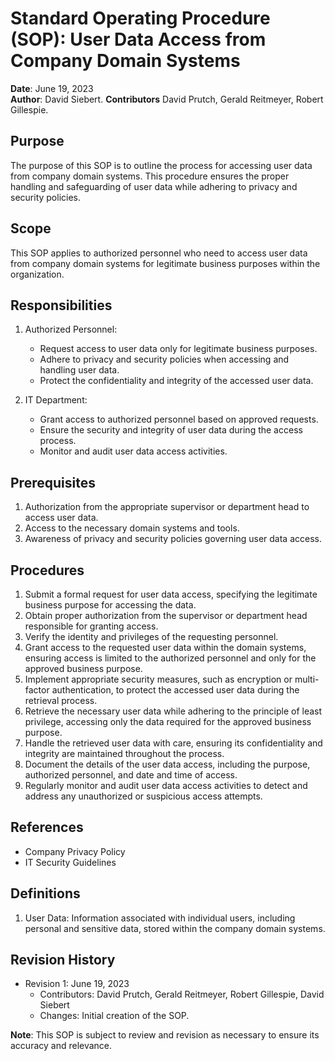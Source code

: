 # Standard Operating Procedure (SOP): User Data Access from Company Domain Systems


**Date**: June 19, 2023  
**Author**: David Siebert.
**Contributors** David Prutch, Gerald Reitmeyer, Robert Gillespie.

## Purpose
The purpose of this SOP is to outline the process for accessing user data from company domain systems. This procedure ensures the proper handling and safeguarding of user data while adhering to privacy and security policies.


## Scope
This SOP applies to authorized personnel who need to access user data from company domain systems for legitimate business purposes within the organization.


## Responsibilities


1. Authorized Personnel:
   - Request access to user data only for legitimate business purposes.
   - Adhere to privacy and security policies when accessing and handling user data.
   - Protect the confidentiality and integrity of the accessed user data.


2. IT Department:
   - Grant access to authorized personnel based on approved requests.
   - Ensure the security and integrity of user data during the access process.
   - Monitor and audit user data access activities.


## Prerequisites
1. Authorization from the appropriate supervisor or department head to access user data.
2. Access to the necessary domain systems and tools.
3. Awareness of privacy and security policies governing user data access.


## Procedures
1. Submit a formal request for user data access, specifying the legitimate business purpose for accessing the data.
2. Obtain proper authorization from the supervisor or department head responsible for granting access.
3. Verify the identity and privileges of the requesting personnel.
4. Grant access to the requested user data within the domain systems, ensuring access is limited to the authorized personnel and only for the approved business purpose.
5. Implement appropriate security measures, such as encryption or multi-factor authentication, to protect the accessed user data during the retrieval process.
6. Retrieve the necessary user data while adhering to the principle of least privilege, accessing only the data required for the approved business purpose.
7. Handle the retrieved user data with care, ensuring its confidentiality and integrity are maintained throughout the process.
8. Document the details of the user data access, including the purpose, authorized personnel, and date and time of access.
9. Regularly monitor and audit user data access activities to detect and address any unauthorized or suspicious access attempts.


## References
- Company Privacy Policy
- IT Security Guidelines


## Definitions
1. User Data: Information associated with individual users, including personal and sensitive data, stored within the company domain systems.


## Revision History
- Revision 1: June 19, 2023
  - Contributors: David Prutch, Gerald Reitmeyer, Robert Gillespie, David Siebert
  - Changes: Initial creation of the SOP.


**Note**: This SOP is subject to review and revision as necessary to ensure its accuracy and relevance.




